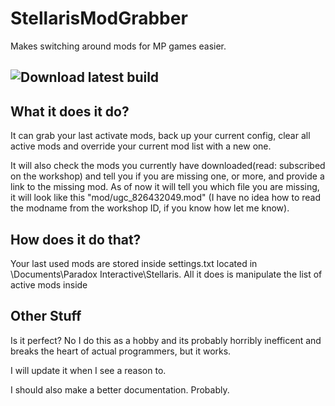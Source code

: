 # StellarisModGrabber

Makes switching around mods for MP games easier.

## ![Download latest build](https://github.com/GamingWolf/StellarisModGrabber/releases)

## What it does it do?
It can grab your last activate mods, back up your current config, clear all active mods and override your current mod list with a new one. 

It will also check the mods you currently have downloaded(read: subscribed on the workshop) and tell you if you are missing one, or more, and provide a link to the missing mod. As of now it will tell you which file you are missing, it will look like this "mod/ugc_826432049.mod" (I have no idea how to read the modname from the workshop ID, if you know how let me know). 

## How does it do that?
Your last used mods are stored inside settings.txt located in \Documents\Paradox Interactive\Stellaris. All it does is manipulate the list of active mods inside


## Other Stuff
Is it perfect? No I do this as a hobby and its probably horribly inefficent and breaks the heart of actual programmers, but it works.

I will update it when I see a reason to.

I should also make a better documentation. Probably.
